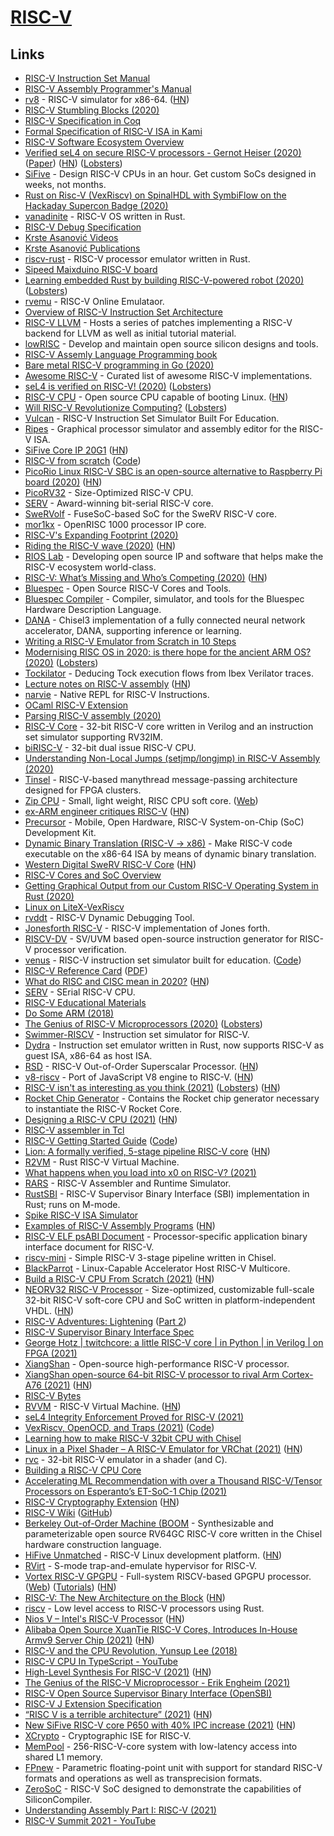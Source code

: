 # [RISC-V](https://en.wikipedia.org/wiki/RISC-V)

## Links

- [RISC-V Instruction Set Manual](https://github.com/riscv/riscv-isa-manual)
- [RISC-V Assembly Programmer's Manual](https://github.com/riscv/riscv-asm-manual/blob/master/riscv-asm.md)
- [rv8](https://github.com/rv8-io/rv8) - RISC-V simulator for x86-64. ([HN](https://news.ycombinator.com/item?id=21802302))
- [RISC-V Stumbling Blocks (2020)](https://x86.lol/generic/2020/01/01/riscv-intro.html)
- [RISC-V Specification in Coq](https://github.com/mit-plv/riscv-coq)
- [Formal Specification of RISC-V ISA in Kami](https://github.com/sifive/RiscvSpecFormal)
- [RISC-V Software Ecosystem Overview](https://github.com/riscv/riscv-software-list)
- [Verified seL4 on secure RISC-V processors - Gernot Heiser (2020)](https://www.youtube.com/watch?v=wJ96s3pNtI0) ([Paper](https://ts.data61.csiro.au/publications/csiroabstracts/Heiser_20.abstract.pml)) ([HN](https://news.ycombinator.com/item?id=23923090)) ([Lobsters](https://lobste.rs/s/gp9e88/verified_sel4_on_secure_risc_v_processors))
- [SiFive](https://www.sifive.com/) - Design RISC-V CPUs in an hour. Get custom SoCs designed in weeks, not months.
- [Rust on Risc-V (VexRiscv) on SpinalHDL with SymbiFlow on the Hackaday Supercon Badge (2020)](https://craigjb.com/2020/01/22/ecp5/)
- [vanadinite](https://github.com/repnop/vanadinite) - RISC-V OS written in Rust.
- [RISC-V Debug Specification](https://github.com/riscv/riscv-debug-spec)
- [Krste Asanović Videos](https://people.eecs.berkeley.edu/~krste/videos.html)
- [Krste Asanović Publications](https://people.eecs.berkeley.edu/~krste/publications.html)
- [riscv-rust](https://github.com/takahirox/riscv-rust) - RISC-V processor emulator written in Rust.
- [Sipeed Maixduino RISC-V board](http://www.ulisp.com/show?30X8)
- [Learning embedded Rust by building RISC-V-powered robot (2020)](https://k155la3.blog/2020/03/21/learning-embedded-rust-by-building-riscv-powered-robot-part-1/) ([Lobsters](https://lobste.rs/s/ar5lfs/learning_embedded_rust_by_building_risc_v))
- [rvemu](https://github.com/d0iasm/rvemu) - RISC-V Online Emulataor.
- [Overview of RISC-V Instruction Set Architecture](https://web.cecs.pdx.edu/~harry/riscv/)
- [RISC-V LLVM](https://github.com/lowRISC/riscv-llvm) - Hosts a series of patches implementing a RISC-V backend for LLVM as well as initial tutorial material.
- [lowRISC](https://www.lowrisc.org/) - Develop and maintain open source silicon designs and tools.
- [RISC-V Assemly Language Programming book](https://github.com/johnwinans/rvalp)
- [Bare metal RISC-V programming in Go (2020)](https://embeddedgo.github.io/2020/05/31/bare_metal_programming_risc-v_in_go.html)
- [Awesome RISC-V](https://github.com/drom/awesome-riscv) - Curated list of awesome RISC-V implementations.
- [seL4 is verified on RISC-V! (2020)](https://microkerneldude.wordpress.com/2020/06/09/sel4-is-verified-on-risc-v/) ([Lobsters](https://lobste.rs/s/2nnrmh/sel4_is_verified_on_risc_v))
- [RISC-V CPU](https://github.com/openhwgroup/cva6) - Open source CPU capable of booting Linux. ([HN](https://news.ycombinator.com/item?id=23768080))
- [Will RISC-V Revolutionize Computing?](https://cacm.acm.org/magazines/2020/5/244325-will-risc-v-revolutionize-computing/fulltext) ([Lobsters](https://lobste.rs/s/icegvf/will_risc_v_revolutionize_computing))
- [Vulcan](https://github.com/vmmc2/Vulcan) - RISC-V Instruction Set Simulator Built For Education.
- [Ripes](https://github.com/mortbopet/Ripes) - Graphical processor simulator and assembly editor for the RISC-V ISA.
- [SiFive Core IP 20G1](https://www.sifive.com/blog/sifive-core-ip-20g1) ([HN](https://news.ycombinator.com/item?id=23983704))
- [RISC-V from scratch](https://twilco.github.io/riscv-from-scratch/2019/03/10/riscv-from-scratch-1.html) ([Code](https://github.com/twilco/riscv-from-scratch))
- [PicoRio Linux RISC-V SBC is an open-source alternative to Raspberry Pi board (2020)](https://www.cnx-software.com/2020/09/04/picorio-linux-risc-v-sbc-is-an-open-source-alternative-to-raspberry-pi-board/) ([HN](https://news.ycombinator.com/item?id=24378758))
- [PicoRV32](https://github.com/cliffordwolf/picorv32) - Size-Optimized RISC-V CPU.
- [SERV](https://github.com/olofk/serv) - Award-winning bit-serial RISC-V core.
- [SweRVolf](https://github.com/chipsalliance/Cores-SweRVolf) - FuseSoC-based SoC for the SweRV RISC-V core.
- [mor1kx](https://github.com/openrisc/mor1kx) - OpenRISC 1000 processor IP core.
- [RISC-V's Expanding Footprint (2020)](https://semiengineering.com/where-risc-v-is-gaining-traction/)
- [Riding the RISC-V wave (2020)](https://semiengineering.com/riding-the-risc-v-wave/) ([HN](https://news.ycombinator.com/item?id=24460383))
- [RIOS Lab](https://rioslab.org/) - Developing open source IP and software that helps make the RISC-V ecosystem world-class.
- [RISC-V: What’s Missing and Who’s Competing (2020)](https://semiengineering.com/risc-v-whats-missing-and-whos-competing/) ([HN](https://news.ycombinator.com/item?id=24602264))
- [Bluespec](https://bluespec.com/) - Open Source RISC-V Cores and Tools.
- [Bluespec Compiler](https://github.com/B-Lang-org/bsc) - Compiler, simulator, and tools for the Bluespec Hardware Description Language.
- [DANA](https://github.com/bu-icsg/dana) - Chisel3 implementation of a fully connected neural network accelerator, DANA, supporting inference or learning.
- [Writing a RISC-V Emulator from Scratch in 10 Steps](https://github.com/d0iasm/book.rvemu)
- [Modernising RISC OS in 2020: is there hope for the ancient ARM OS? (2020)](https://liam-on-linux.livejournal.com/73983.html) ([Lobsters](https://lobste.rs/s/wh5bzl/modernising_risc_os_2020_is_there_hope_for))
- [Tockilator](https://github.com/oxidecomputer/tockilator) - Deducing Tock execution flows from Ibex Verilator traces.
- [Lecture notes on RISC-V assembly](https://web.eecs.utk.edu/~smarz1/courses/ece356/notes/assembly/) ([HN](https://news.ycombinator.com/item?id=24810604))
- [narvie](https://github.com/physical-computation/narvie) - Native REPL for RISC-V Instructions.
- [OCaml RISC-V Extension](https://github.com/patricoferris/riscv-o-spec)
- [Parsing RISC-V assembly (2020)](https://web.eecs.utk.edu/~azh/blog/parsingriscv.html)
- [RISC-V Core](https://github.com/ultraembedded/riscv) - 32-bit RISC-V core written in Verilog and an instruction set simulator supporting RV32IM.
- [biRISC-V](https://github.com/ultraembedded/biriscv) - 32-bit dual issue RISC-V CPU.
- [Understanding Non-Local Jumps (setjmp/longjmp) in RISC-V Assembly (2020)](https://danielmangum.com/posts/non-local-jumps-riscv/)
- [Tinsel](https://github.com/POETSII/tinsel) - RISC-V-based manythread message-passing architecture designed for FPGA clusters.
- [Zip CPU](https://github.com/ZipCPU/zipcpu) - Small, light weight, RISC CPU soft core. ([Web](https://zipcpu.com/about/))
- [ex-ARM engineer critiques RISC-V](https://gist.github.com/erincandescent/8a10eeeea1918ee4f9d9982f7618ef68) ([HN](https://news.ycombinator.com/item?id=24958423))
- [Precursor](https://www.crowdsupply.com/sutajio-kosagi/precursor) - Mobile, Open Hardware, RISC-V System-on-Chip (SoC) Development Kit.
- [Dynamic Binary Translation (RISC-V -> x86)](https://github.com/ria-jit/ria-jit) - Make RISC-V code executable on the x86-64 ISA by means of dynamic binary translation.
- [Western Digital SweRV RISC-V Core](https://github.com/chipsalliance/Cores-SweRV) ([HN](https://news.ycombinator.com/item?id=25002448))
- [RISC-V Cores and SoC Overview](https://github.com/riscv/riscv-cores-list)
- [Getting Graphical Output from our Custom RISC-V Operating System in Rust (2020)](https://blog.stephenmarz.com/2020/11/11/risc-v-os-using-rust-graphics/)
- [Linux on LiteX-VexRiscv](https://github.com/litex-hub/linux-on-litex-vexriscv)
- [rvddt](https://github.com/johnwinans/rvddt) - RISC-V Dynamic Debugging Tool.
- [Jonesforth RISC-V](https://github.com/jjyr/jonesforth_riscv) - RISC-V implementation of Jones forth.
- [RISCV-DV](https://github.com/google/riscv-dv) - SV/UVM based open-source instruction generator for RISC-V processor verification.
- [venus](https://www.kvakil.me/venus/) - RISC-V instruction set simulator built for education. ([Code](https://github.com/kvakil/venus))
- [RISC-V Reference Card](https://github.com/jameslzhu/riscv-card) ([PDF](https://github.com/jameslzhu/riscv-card/blob/master/riscv-card.pdf))
- [What do RISC and CISC mean in 2020?](https://medium.com/swlh/what-does-risc-and-cisc-mean-in-2020-7b4d42c9a9de) ([HN](https://news.ycombinator.com/item?id=25159704))
- [SERV](https://github.com/olofk/serv) - SErial RISC-V CPU.
- [RISC-V Educational Materials](https://github.com/riscv/educational-materials)
- [Do Some ARM (2018)](https://medium.com/@simonhallam/do-some-arm-c7ddc2d59202)
- [The Genius of RISC-V Microprocessors (2020)](https://erik-engheim.medium.com/the-genius-of-risc-v-microprocessors-b19d735abaa6) ([Lobsters](https://lobste.rs/s/ar3phv/genius_risc_v_microprocessors))
- [Swimmer-RISCV](https://github.com/msyksphinz-self/swimmer_riscv) - Instruction set simulator for RISC-V.
- [Dydra](https://github.com/msyksphinz-self/dydra) - Instruction set emulator written in Rust, now supports RISC-V as guest ISA, x86-64 as host ISA.
- [RSD](https://github.com/rsd-devel/rsd) - RISC-V Out-of-Order Superscalar Processor. ([HN](https://news.ycombinator.com/item?id=25644678))
- [v8-riscv](https://github.com/v8-riscv/v8) - Port of JavaScript V8 engine to RISC-V. ([HN](https://news.ycombinator.com/item?id=25663403))
- [RISC-V isn't as interesting as you think (2021)](https://sporks.space/2021/02/01/risc-v-isnt-as-interesting-as-you-think/) ([Lobsters](https://lobste.rs/s/wzdymn/risc_v_isn_t_as_interesting_as_you_think)) ([HN](https://news.ycombinator.com/item?id=26001972))
- [Rocket Chip Generator](https://github.com/chipsalliance/rocket-chip) - Contains the Rocket chip generator necessary to instantiate the RISC-V Rocket Core.
- [Designing a RISC-V CPU (2021)](https://mcla.ug/blog/risc-v-cpu-part-1.html) ([HN](https://news.ycombinator.com/item?id=26164574))
- [RISC-V assembler in Tcl](https://github.com/jbroll/riscv-asm)
- [RISC-V Getting Started Guide](https://risc-v-getting-started-guide.readthedocs.io/en/latest/) ([Code](https://github.com/riscv/risc-v-getting-started-guide))
- [Lion: A formally verified, 5-stage pipeline RISC-V core](https://github.com/standardsemiconductor/lion) ([HN](https://news.ycombinator.com/item?id=26341055))
- [R2VM](https://github.com/nbdd0121/r2vm) - Rust RISC-V Virtual Machine.
- [What happens when you load into x0 on RISC-V? (2021)](https://commaok.xyz/post/riscv_isa_blog_post/)
- [RARS](https://github.com/TheThirdOne/rars) - RISC-V Assembler and Runtime Simulator.
- [RustSBI](https://github.com/luojia65/rustsbi) - RISC-V Supervisor Binary Interface (SBI) implementation in Rust; runs on M-mode.
- [Spike RISC-V ISA Simulator](https://github.com/riscv/riscv-isa-sim)
- [Examples of RISC-V Assembly Programs](https://marz.utk.edu/my-courses/cosc230/book/example-risc-v-assembly-programs/) ([HN](https://news.ycombinator.com/item?id=26946993))
- [RISC-V ELF psABI Document](https://github.com/riscv/riscv-elf-psabi-doc) - Processor-specific application binary interface document for RISC-V.
- [riscv-mini](https://github.com/ucb-bar/riscv-mini) - Simple RISC-V 3-stage pipeline written in Chisel.
- [BlackParrot](https://github.com/black-parrot/black-parrot) - Linux-Capable Accelerator Host RISC-V Multicore.
- [Build a RISC-V CPU From Scratch (2021)](https://spectrum.ieee.org/geek-life/hands-on/build-a-riscv-cpu-from-scratch) ([HN](https://news.ycombinator.com/item?id=27289213))
- [NEORV32 RISC-V Processor](https://github.com/stnolting/neorv32) - Size-optimized, customizable full-scale 32-bit RISC-V soft-core CPU and SoC written in platform-independent VHDL. ([HN](https://news.ycombinator.com/item?id=27343948))
- [RISC-V Adventures: Lightening](https://ekaitz.elenq.tech/lightening.html) ([Part 2](https://ekaitz.elenq.tech/hex0.html))
- [RISC-V Supervisor Binary Interface Spec](https://github.com/riscv/riscv-sbi-doc)
- [George Hotz | twitchcore: a little RISC-V core | in Python | in Verilog | on FPGA (2021)](https://www.youtube.com/watch?v=camQ9QeBY9Q)
- [XiangShan](https://github.com/OpenXiangShan/XiangShan) - Open-source high-performance RISC-V processor.
- [XiangShan open-source 64-bit RISC-V processor to rival Arm Cortex-A76 (2021)](https://www.cnx-software.com/2021/07/05/xiangshan-open-source-64-bit-risc-v-processor-rival-arm-cortex-a76/) ([HN](https://news.ycombinator.com/item?id=27737718))
- [RISC-V Bytes](https://danielmangum.com/categories/risc-v-bytes/)
- [RVVM](https://github.com/lekkit/rvvm) - RISC-V Virtual Machine. ([HN](https://news.ycombinator.com/item?id=27918744))
- [seL4 Integrity Enforcement Proved for RISC-V (2021)](https://microkerneldude.wordpress.com/2021/08/04/sel4-integrity-enforcement-proved-for-risc-v/)
- [VexRiscv, OpenOCD, and Traps (2021)](https://tomverbeure.github.io/2021/07/18/VexRiscv-OpenOCD-and-Traps.html) ([Code](https://github.com/tomverbeure/vexriscv_ocd_blog))
- [Learning how to make RISC-V 32bit CPU with Chisel](https://github.com/rhysd/riscv32-cpu-chisel)
- [Linux in a Pixel Shader – A RISC-V Emulator for VRChat (2021)](https://blog.pimaker.at/texts/rvc1/) ([HN](https://news.ycombinator.com/item?id=28312632))
- [rvc](https://github.com/PiMaker/rvc) - 32-bit RISC-V emulator in a shader (and C).
- [Building a RISC-V CPU Core](https://github.com/stevehoover/LF-Building-a-RISC-V-CPU-Core)
- [Accelerating ML Recommendation with over a Thousand RISC-V/Tensor Processors on Esperanto’s ET-SoC-1 Chip (2021)](https://www.esperanto.ai/wp-content/uploads/2021/08/HC2021.Esperanto.Ditzel.Final_.pdf)
- [RISC-V Cryptography Extension](https://github.com/riscv/riscv-crypto) ([HN](https://news.ycombinator.com/item?id=28394597))
- [RISC-V Wiki](https://wiki.riscv.org/display/TECH/GitHub+Repo+Map) ([GitHub](https://github.com/riscv))
- [Berkeley Out-of-Order Machine (BOOM](https://github.com/riscv-boom/riscv-boom) - Synthesizable and parameterizable open source RV64GC RISC-V core written in the Chisel hardware construction language.
- [HiFive Unmatched](https://www.sifive.com/boards/hifive-unmatched) - RISC-V Linux development platform. ([HN](https://news.ycombinator.com/item?id=28468118))
- [RVirt](https://github.com/mit-pdos/RVirt) - S-mode trap-and-emulate hypervisor for RISC-V.
- [Vortex RISC-V GPGPU](https://github.com/vortexgpgpu/vortex) - Full-system RISCV-based GPGPU processor. ([Web](http://vortex.cc.gatech.edu/)) ([Tutorials](https://github.com/vortexgpgpu/vortex_tutorials)) ([HN](https://news.ycombinator.com/item?id=29388213))
- [RISC-V: The New Architecture on the Block](https://klarasystems.com/articles/risc-v-the-new-architecture-on-the-block/) ([HN](https://news.ycombinator.com/item?id=28696450))
- [riscv](https://github.com/rust-embedded/riscv) - Low level access to RISC-V processors using Rust.
- [Nios V – Intel's RISC-V Processor](https://www.intel.com/content/www/us/en/products/details/fpga/nios-processor/v.html) ([HN](https://news.ycombinator.com/item?id=28767046))
- [Alibaba Open Source XuanTie RISC-V Cores, Introduces In-House Armv9 Server Chip (2021)](https://fuse.wikichip.org/news/6413/alibaba-open-source-xuantie-risc-v-cores-introduces-in-house-armv9-server-chip/) ([HN](https://news.ycombinator.com/item?id=28939287))
- [RISC-V and the CPU Revolution, Yunsup Lee (2018)](https://www.youtube.com/watch?v=AOC7KmHvx9w)
- [RISC-V CPU In TypeScript - YouTube](https://www.youtube.com/playlist?list=PLP29wDx6QmW4sXTvFYgbHrLygqH8_oNEH)
- [High-Level Synthesis For RISC-V (2021)](https://semiengineering.com/high-level-synthesis-for-risc-v/) ([HN](https://news.ycombinator.com/item?id=29028633))
- [The Genius of the RISC-V Microprocessor - Erik Engheim (2021)](https://www.youtube.com/watch?v=v0ssX-JiV-s)
- [RISC-V Open Source Supervisor Binary Interface (OpenSBI)](https://github.com/riscv-software-src/opensbi)
- [RISC-V J Extension Specification](https://github.com/riscv/riscv-j-extension)
- [“RISC V is a terrible architecture” (2021)](https://gmplib.org/list-archives/gmp-devel/2021-September/006013.html) ([HN](https://news.ycombinator.com/item?id=29420622))
- [New SiFive RISC-V core P650 with 40% IPC increase (2021)](https://www.sifive.com/press/sifive-raises-risc-v-performance-bar-with-new-best-in-class) ([HN](https://news.ycombinator.com/item?id=29418153))
- [XCrypto](https://github.com/scarv/xcrypto) - Cryptographic ISE for RISC-V.
- [MemPool](https://github.com/pulp-platform/mempool) - 256-RISC-V-core system with low-latency access into shared L1 memory.
- [FPnew](https://github.com/pulp-platform/fpnew) - Parametric floating-point unit with support for standard RISC-V formats and operations as well as transprecision formats.
- [ZeroSoC](https://github.com/siliconcompiler/zerosoc) - RISC-V SoC designed to demonstrate the capabilities of SiliconCompiler.
- [Understanding Assembly Part I: RISC-V (2021)](https://mcyoung.xyz/2021/11/29/assembly-1/)
- [RISC-V Summit 2021 - YouTube](https://www.youtube.com/playlist?list=PL85jopFZCnbPGAhsdS16Nn4CdX6o1LeZe)
